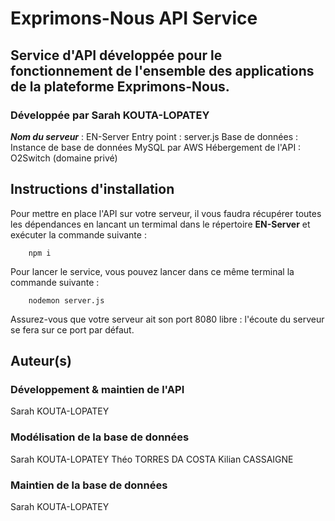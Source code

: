 # Exprimons-Nous API Service
## Service d'API développée pour le fonctionnement de l'ensemble des applications de la plateforme Exprimons-Nous.
### Développée par Sarah KOUTA-LOPATEY

_**Nom du serveur**_ : EN-Server
Entry point : server.js
Base de données : Instance de base de données MySQL par AWS
Hébergement de l'API : O2Switch (domaine privé)

## Instructions d'installation
Pour mettre en place l'API sur votre serveur, il vous faudra récupérer toutes les dépendances en lancant un termimal dans le répertoire **EN-Server** et exécuter la commande suivante :
```
	npm i
```

Pour lancer le service, vous pouvez lancer dans ce même terminal la commande suivante :
```
	nodemon server.js
```

Assurez-vous que votre serveur ait son port 8080 libre : l'écoute du serveur se fera sur ce port par défaut.

## Auteur(s)
### Développement & maintien de l'API
Sarah KOUTA-LOPATEY

### Modélisation de la base de données
Sarah KOUTA-LOPATEY
Théo TORRES DA COSTA
Kilian CASSAIGNE

### Maintien de la base de données
Sarah KOUTA-LOPATEY